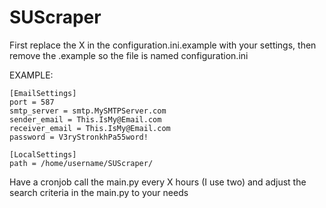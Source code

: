 # SUScraper

First replace the X in the configuration.ini.example with your settings, then remove the .example so the file is named configuration.ini

EXAMPLE:

```
[EmailSettings]
port = 587
smtp_server = smtp.MySMTPServer.com
sender_email = This.IsMy@Email.com
receiver_email = This.IsMy@Email.com
password = V3ryStronkhPa55word!

[LocalSettings]
path = /home/username/SUScraper/
```

Have a cronjob call the main.py every X hours (I use two) and adjust the search criteria in the main.py to your needs
